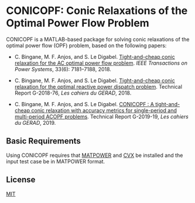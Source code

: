 # CONICOPF: Conic Relaxations of the Optimal Power Flow Problem

CONICOPF is a MATLAB-based package for solving conic relaxations of the optimal power flow (OPF) problem, based on the following papers:

+ C. Bingane, M. F. Anjos, and S. Le Digabel. [Tight-and-cheap conic relaxation for the AC optimal power flow problem](https://ieeexplore.ieee.org/abstract/document/8392367). *IEEE Transactions on Power Systems*, 33(6): 7181–7188, 2018.

+ C. Bingane, M. F. Anjos, and S. Le Digabel. [Tight-and-cheap conic relaxation for the optimal reactive power dispatch problem](https://arxiv.org/abs/1810.03040). Technical Report G-2018-76, *Les cahiers du GERAD*, 2018.

+ C. Bingane, M. F. Anjos, and S. Le Digabel. [CONICOPF : A tight-and-cheap conic relaxation with accuracy metrics for single-period and multi-period ACOPF problems](https://arxiv.org/abs/1903.09678). Technical Report G-2019-19, *Les cahiers du GERAD*, 2019.

## Basic Requirements

Using CONICOPF requires that [MATPOWER](http://www.pserc.cornell.edu/matpower/) and [CVX](http://cvxr.com/cvx/) be installed and the input test case be in MATPOWER format.

## License

[MIT](https://github.com/cbingane/conicopf/blob/master/LICENSE)
